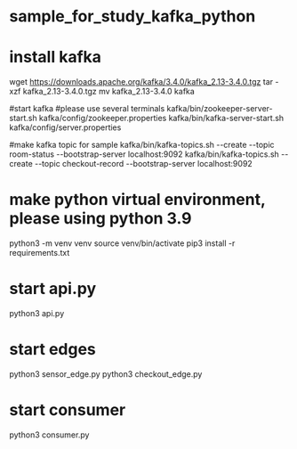 # sample_for_study_kafka_python

# install kafka
wget https://downloads.apache.org/kafka/3.4.0/kafka_2.13-3.4.0.tgz
tar -xzf kafka_2.13-3.4.0.tgz
mv kafka_2.13-3.4.0 kafka

#start kafka
#please use several terminals 
kafka/bin/zookeeper-server-start.sh kafka/config/zookeeper.properties
kafka/bin/kafka-server-start.sh kafka/config/server.properties


#make kafka topic for sample
kafka/bin/kafka-topics.sh --create --topic room-status --bootstrap-server localhost:9092
kafka/bin/kafka-topics.sh --create --topic checkout-record --bootstrap-server localhost:9092

# make python virtual environment, please using python 3.9 
python3 -m venv venv
source venv/bin/activate
pip3 install -r requirements.txt

# start api.py
python3 api.py

# start edges
python3 sensor_edge.py
python3 checkout_edge.py


# start consumer
python3 consumer.py
